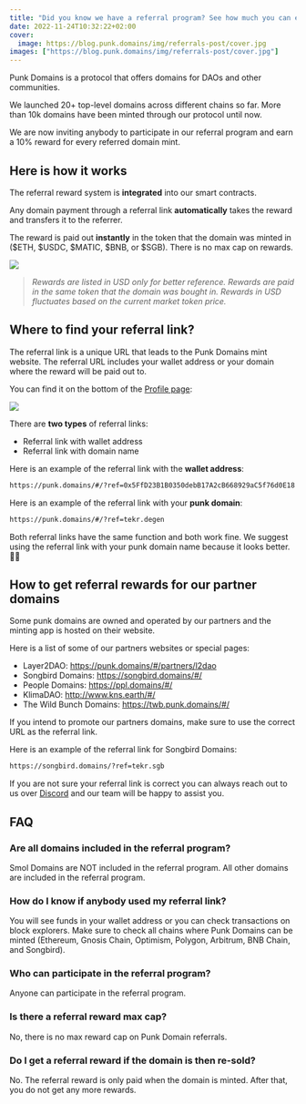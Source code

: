 ```yaml
---
title: "Did you know we have a referral program? See how much you can earn!"
date: 2022-11-24T10:32:22+02:00
cover:
  image: https://blog.punk.domains/img/referrals-post/cover.jpg
images: ["https://blog.punk.domains/img/referrals-post/cover.jpg"]
---
```


Punk Domains is a protocol that offers domains for DAOs and other communities. 

We launched 20+ top-level domains across different chains so far. More than 10k domains have been minted through our protocol until now. 

We are now inviting anybody to participate in our referral program and earn a 10% reward for every referred domain mint.

## Here is how it works

The referral reward system is **integrated** into our smart contracts. 

Any domain payment through a referral link **automatically** takes the reward and transfers it to the referrer. 

The reward is paid out **instantly** in the token that the domain was minted in ($ETH, $USDC, $MATIC, $BNB, or $SGB). There is no max cap on rewards.

![](/img/referrals-post/list-of-referral-rewards.jpg)

> *Rewards are listed in USD only for better reference. Rewards are paid in the same token that the domain was bought in. Rewards in USD fluctuates based on the current market token price.*

## Where to find your referral link?

The referral link is a unique URL that leads to the Punk Domains mint website. The referral URL includes your wallet address or your domain where the reward will be paid out to.

You can find it on the bottom of the [Profile page](https://punk.domains/#/profile):

![](/img/referrals-post/referral-code.png)

There are **two types** of referral links:

- Referral link with wallet address
- Referral link with domain name

Here is an example of the referral link with the **wallet address**: 

```bash
https://punk.domains/#/?ref=0x5FfD23B1B0350debB17A2cB668929aC5f76d0E18
```

Here is an example of the referral link with your **punk domain**: 

```bash
https://punk.domains/#/?ref=tekr.degen
```

Both referral links have the same function and both work fine. We suggest using the referral link with your punk domain name because it looks better. 🤘😎

## How to get referral rewards for our partner domains

Some punk domains are owned and operated by our partners and the minting app is hosted on their website. 

Here is a list of some of our partners websites or special pages:

- Layer2DAO: https://punk.domains/#/partners/l2dao
- Songbird Domains: https://songbird.domains/#/ 
- People Domains: https://ppl.domains/#/ 
- KlimaDAO: http://www.kns.earth/#/
- The Wild Bunch Domains: https://twb.punk.domains/#/ 

If you intend to promote our partners domains, make sure to use the correct URL as the referral link. 

Here is an example of the referral link for Songbird Domains: 

```html
https://songbird.domains/?ref=tekr.sgb
```

If you are not sure your referral link is correct you can always reach out to us over [Discord](https://discord.gg/8dSrwrAQeu ) and our team will be happy to assist you.

## FAQ

### Are all domains included in the referral program?

Smol Domains are NOT included in the referral program. All other domains are included in the referral program.

### How do I know if anybody used my referral link?

You will see funds in your wallet address or you can check transactions on block explorers. Make sure to check all chains where Punk Domains can be minted (Ethereum, Gnosis Chain, Optimism, Polygon, Arbitrum, BNB Chain, and Songbird).

### Who can participate in the referral program?

Anyone can participate in the referral program.

### Is there a referral reward max cap?

No, there is no max reward cap on Punk Domain referrals.

### Do I get a referral reward if the domain is then re-sold?

No. The referral reward is only paid when the domain is minted. After that, you do not get any more rewards.
